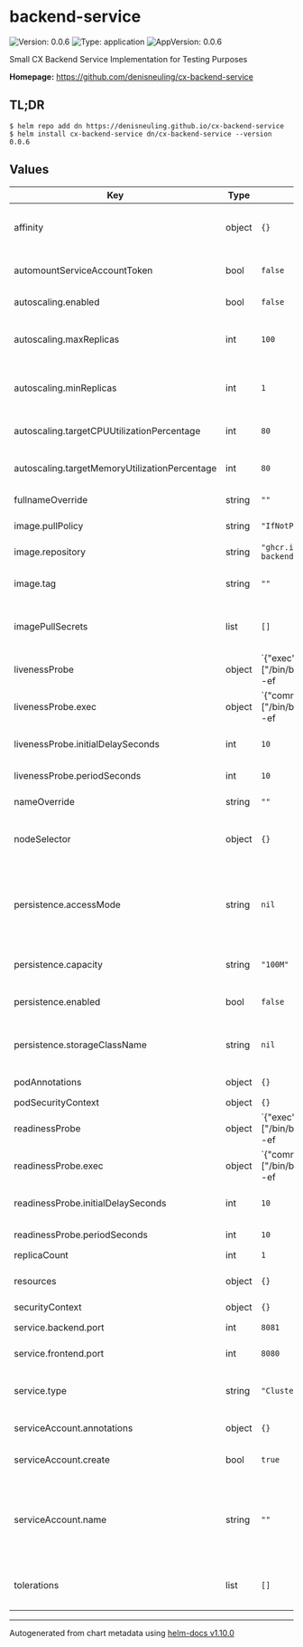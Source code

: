 # backend-service

![Version: 0.0.6](https://img.shields.io/badge/Version-0.0.6-informational?style=flat-square) ![Type: application](https://img.shields.io/badge/Type-application-informational?style=flat-square) ![AppVersion: 0.0.6](https://img.shields.io/badge/AppVersion-0.0.6-informational?style=flat-square)

Small CX Backend Service Implementation for Testing Purposes

**Homepage:** <https://github.com/denisneuling/cx-backend-service>

## TL;DR
```shell
$ helm repo add dn https://denisneuling.github.io/cx-backend-service
$ helm install cx-backend-service dn/cx-backend-service --version 0.0.6
```

## Values

| Key | Type | Default | Description |
|-----|------|---------|-------------|
| affinity | object | `{}` | [Affinity](https://kubernetes.io/docs/concepts/scheduling-eviction/assign-pod-node/#affinity-and-anti-affinity) constrains which nodes the Pod can be scheduled on based on node labels. |
| automountServiceAccountToken | bool | `false` | Whether to [automount kubernetes API credentials](https://kubernetes.io/docs/tasks/configure-pod-container/configure-service-account/#use-the-default-service-account-to-access-the-api-server) into the pod |
| autoscaling.enabled | bool | `false` | Enables [horizontal pod autoscaling](https://kubernetes.io/docs/tasks/run-application/horizontal-pod-autoscale/https://kubernetes.io/docs/tasks/run-application/horizontal-pod-autoscale/) |
| autoscaling.maxReplicas | int | `100` | Maximum replicas if resource consumption exceeds resource threshholds |
| autoscaling.minReplicas | int | `1` | Minimal replicas if resource consumption falls below resource threshholds |
| autoscaling.targetCPUUtilizationPercentage | int | `80` | targetAverageUtilization of cpu provided to a pod |
| autoscaling.targetMemoryUtilizationPercentage | int | `80` | targetAverageUtilization of memory provided to a pod |
| fullnameOverride | string | `""` | Overrides the releases full name |
| image.pullPolicy | string | `"IfNotPresent"` | [Kubernetes image pull policy](https://kubernetes.io/docs/concepts/containers/images/#image-pull-policy) to use |
| image.repository | string | `"ghcr.io/denisneuling/cx-backend-service"` | Which container image to use |
| image.tag | string | `""` | Overrides the image tag whose default is the chart appVersion |
| imagePullSecrets | list | `[]` | Image pull secret to create to [obtain the container image from private registries](https://kubernetes.io/docs/concepts/containers/images/#using-a-private-registry) |
| livenessProbe | object | `{"exec":{"command":["/bin/bash","-c","/bin/ps -ef | grep backend-service | grep -v grep"]},"initialDelaySeconds":10,"periodSeconds":10}` | [Liveness-Probe](https://kubernetes.io/docs/tasks/configure-pod-container/configure-liveness-readiness-startup-probes/#define-a-liveness-command) to detect and remedy broken applications |
| livenessProbe.exec | object | `{"command":["/bin/bash","-c","/bin/ps -ef | grep backend-service | grep -v grep"]}` | exec command for liveness check |
| livenessProbe.initialDelaySeconds | int | `10` | initialDelaySeconds before performing the first probe |
| livenessProbe.periodSeconds | int | `10` | periodSeconds between each probe |
| nameOverride | string | `""` | Overrides the charts name |
| nodeSelector | object | `{}` | [Node-Selector](https://kubernetes.io/docs/concepts/scheduling-eviction/assign-pod-node/#nodeselector) to constrain the Pod to nodes with specific labels. |
| persistence.accessMode | string | `nil` | [PersistentVolume Access Modes](https://kubernetes.io/docs/concepts/storage/persistent-volumes/#access-modes) Access mode to use. One of (ReadOnlyMany, ReadWriteOnce, ReadWriteMany, ReadWriteOncePod) |
| persistence.capacity | string | `"100M"` | Capacity given to the claimed [PersistentVolume](https://kubernetes.io/docs/concepts/storage/persistent-volumes/) |
| persistence.enabled | bool | `false` | Whether to enable persistence via [PersistentVolumeClaim](https://kubernetes.io/docs/concepts/storage/persistent-volumes/#reserving-a-persistentvolume) |
| persistence.storageClassName | string | `nil` | Storage class to use together with the claimed [PersistentVolume](https://kubernetes.io/docs/concepts/storage/persistent-volumes/) |
| podAnnotations | object | `{}` | [Annotations](https://kubernetes.io/docs/concepts/overview/working-with-objects/annotations/) added to deployed [pods](https://kubernetes.io/docs/concepts/workloads/pods/) |
| podSecurityContext | object | `{}` |  |
| readinessProbe | object | `{"exec":{"command":["/bin/bash","-c","/bin/ps -ef | grep backend-service | grep -v grep"]},"initialDelaySeconds":10,"periodSeconds":10}` | [Readiness-Probe](https://kubernetes.io/docs/tasks/configure-pod-container/configure-liveness-readiness-startup-probes/#define-readiness-probes) to detect ready applications to receive traffic |
| readinessProbe.exec | object | `{"command":["/bin/bash","-c","/bin/ps -ef | grep backend-service | grep -v grep"]}` | exec command for readiness check |
| readinessProbe.initialDelaySeconds | int | `10` | initialDelaySeconds before performing the first probe |
| readinessProbe.periodSeconds | int | `10` | periodSeconds between each probe |
| replicaCount | int | `1` |  |
| resources | object | `{}` | [Resource management](https://kubernetes.io/docs/concepts/configuration/manage-resources-containers/) applied to the deployed pod |
| securityContext | object | `{}` |  |
| service.backend.port | int | `8081` | Port on which to run the "backend" api |
| service.frontend.port | int | `8080` | Port on which to run the "frontend" api |
| service.type | string | `"ClusterIP"` | [Service type](https://kubernetes.io/docs/concepts/services-networking/service/#publishing-services-service-types) to expose the running application on a set of Pods as a network service. |
| serviceAccount.annotations | object | `{}` | [Annotations](https://kubernetes.io/docs/concepts/overview/working-with-objects/annotations/) to add to the service account |
| serviceAccount.create | bool | `true` | Specifies whether a [service account](https://kubernetes.io/docs/tasks/configure-pod-container/configure-service-account/) should be created per release |
| serviceAccount.name | string | `""` | The name of the service account to use. If not set and create is true, a name is generated using the release's fullname template |
| tolerations | list | `[]` | [Tolerations](https://kubernetes.io/docs/concepts/scheduling-eviction/taint-and-toleration/) are applied to Pods to schedule onto nodes with matching taints. |

----------------------------------------------
Autogenerated from chart metadata using [helm-docs v1.10.0](https://github.com/norwoodj/helm-docs/releases/v1.10.0)
